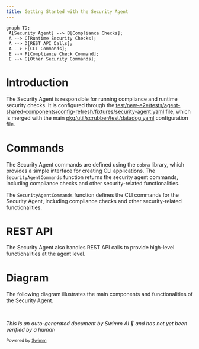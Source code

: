 ```yaml
---
title: Getting Started with the Security Agent
---
```

```mermaid
graph TD;
 A[Security Agent] --> B[Compliance Checks];
 A --> C[Runtime Security Checks];
 A --> D[REST API Calls];
 A --> E[CLI Commands];
 E --> F[Compliance Check Command];
 E --> G[Other Security Commands];
```

# Introduction

The Security Agent is responsible for running compliance and runtime security checks. It is configured through the <SwmPath>[test/new-e2e/tests/agent-shared-components/config-refresh/fixtures/security-agent.yaml](test/new-e2e/tests/agent-shared-components/config-refresh/fixtures/security-agent.yaml)</SwmPath> file, which is merged with the main <SwmPath>[pkg/util/scrubber/test/datadog.yaml](pkg/util/scrubber/test/datadog.yaml)</SwmPath> configuration file.

# Commands

The Security Agent commands are defined using the `cobra` library, which provides a simple interface for creating CLI applications. The `SecurityAgentCommands` function returns the security agent commands, including compliance checks and other security-related functionalities.

The `SecurityAgentCommands` function defines the CLI commands for the Security Agent, including compliance checks and other security-related functionalities.

# REST API

The Security Agent also handles REST API calls to provide high-level functionalities at the agent level.

# Diagram

The following diagram illustrates the main components and functionalities of the Security Agent.

&nbsp;

*This is an auto-generated document by Swimm AI 🌊 and has not yet been verified by a human*

<SwmMeta version="3.0.0" repo-id="Z2l0aHViJTNBJTNBZGF0YWRvZy1hZ2VudCUzQSUzQVN3aW1tLURlbW8=" repo-name="datadog-agent"><sup>Powered by [Swimm](/)</sup></SwmMeta>
